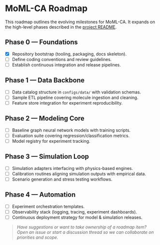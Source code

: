 # MoML-CA Roadmap

This roadmap outlines the evolving milestones for MoML-CA. It expands on the
high-level phases described in the [project README](../README.md).

## Phase 0 — Foundations

- [x] Repository bootstrap (tooling, packaging, docs skeleton).
- [ ] Define coding conventions and review guidelines.
- [ ] Establish continuous integration and release pipelines.

## Phase 1 — Data Backbone

- [ ] Data catalog structure in `configs/data/` with validation schemas.
- [ ] Sample ETL pipeline covering molecule ingestion and cleaning.
- [ ] Feature store integration for experiment reproducibility.

## Phase 2 — Modeling Core

- [ ] Baseline graph neural network models with training scripts.
- [ ] Evaluation suite covering regression/classification metrics.
- [ ] Model registry for experiment tracking.

## Phase 3 — Simulation Loop

- [ ] Simulation adapters interfacing with physics-based engines.
- [ ] Calibration routines aligning simulation outputs with empirical data.
- [ ] Scenario generation and stress testing workflows.

## Phase 4 — Automation

- [ ] Experiment orchestration templates.
- [ ] Observability stack (logging, tracing, experiment dashboards).
- [ ] Continuous deployment strategy for model & simulation releases.

> _Have suggestions or want to take ownership of a roadmap item? Open an issue
> or start a discussion thread so we can collaborate on priorities and scope._
